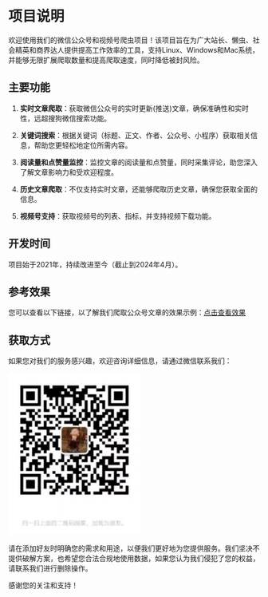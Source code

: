 # 项目说明

欢迎使用我们的微信公众号和视频号爬虫项目！该项目旨在为广大站长、懒虫、社会精英和商界达人提供提高工作效率的工具，支持Linux、Windows和Mac系统，并能够无限扩展爬取数量和提高爬取速度，同时降低被封风险。

## 主要功能

1. **实时文章爬取**：获取微信公众号的实时更新(推送)文章，确保准确性和实时性，远超搜狗微信搜索功能。

2. **关键词搜索**：根据关键词（标题、正文、作者、公众号、小程序）获取相关信息，帮助您更轻松地定位所需内容。

3. **阅读量和点赞量监控**：监控文章的阅读量和点赞量，同时采集评论，助您深入了解文章影响力和受欢迎程度。

4. **历史文章爬取**：不仅支持实时文章，还能够爬取历史文章，确保您获取全面的信息。

5. **视频号支持**：获取视频号的列表、指标，并支持视频下载功能。

## 开发时间

项目始于2021年，持续改进至今（截止到2024年4月）。

## 参考效果

您可以查看以下链接，以了解我们爬取公众号文章的效果示例：[点击查看效果](http://thinktank.taocms.org/03/6546.htm)

## 获取方式

如果您对我们的服务感兴趣，欢迎咨询详细信息，请通过微信联系我们：

![微信二维码](wx.jpg)

请在添加好友时明确您的需求和用途，以便我们更好地为您提供服务。我们坚决不提供破解方案，也希望您合法合规地使用数据，如果您认为我们侵犯了您的权益，请联系我们进行删除操作。

感谢您的关注和支持！ 